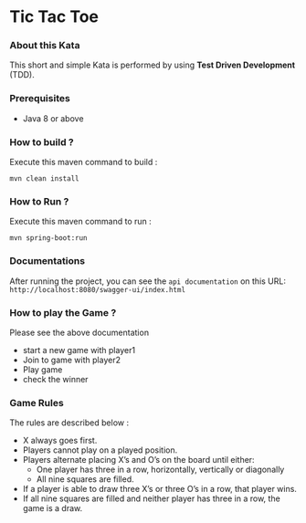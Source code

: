 # Tic Tac Toe

### About this Kata

This short and simple Kata is performed by using **Test Driven Development** (TDD).

### Prerequisites

- Java 8 or above

### How to build ?

Execute this maven command to build :

`mvn clean install`

### How to Run ? 

Execute this maven command to run :

`mvn spring-boot:run`

### Documentations
After running the project, you can see the `api documentation` on this URL:
`http://localhost:8080/swagger-ui/index.html`

### How to play the Game ? 
Please see the above documentation
- start a new game with player1
- Join to game with player2
- Play game 
- check the winner

### Game Rules

The rules are described below :

- X always goes first.
- Players cannot play on a played position.
- Players alternate placing X’s and O’s on the board until either:
	- One player has three in a row, horizontally, vertically or diagonally
	- All nine squares are filled.
- If a player is able to draw three X’s or three O’s in a row, that player wins.
- If all nine squares are filled and neither player has three in a row, the game is a draw.
